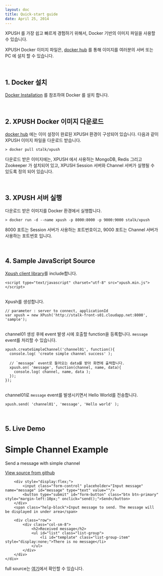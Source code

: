```yaml
---
layout: doc
title: Quick-start guide
date: April 25, 2014
---
```


XPUSH 를 가장 쉽고 빠르게 경험하기 위해서, Docker 기반의 이미지 파일을 사용할 수 있습니다.

XPUSH Docker 이미지 파일은, [docker hub](https://registry.hub.docker.com/u/stalk/xpush/) 를 통해 이미지를 여러분의 서버 또는 PC 에 설치 할 수 있습니다.

<br />

## 1. Docker 설치

[Docker Installation](https://docs.docker.com/installation/#installation) 를 참조하여 Docker 를 설치 합니다.

<br />

## 2. XPUSH Docker 이미지 다운로드

[docker hub](https://registry.hub.docker.com/u/stalk/xpush/) 에는 이미 설정이 완료된 XPUSH 환경이 구성되어 있습니다. 다음과 같이 XPUSH 이미지 파일을 다운로드 받습니다.

	> docker pull stalk/xpush

다운로드 받은 이미지에는, XPUSH 에서 사용하는 MongoDB, Redis 그리고 Zookeeper 가 설치되어 있고, XPUSH Session 서버와 Channel 서버가 실행될 수 있도록 정의 되어 있습니다.

<br />

## 3. XPUSH 서버 실행

다운로드 받은 이미지를 Docker 환경에서 실행합니다.

	> docker run -d --name xpush -p 8000:8000 -p 9000:9000 stalk/xpush

8000 포트는 Session 서버가 사용하는 포트번호이고, 9000 포트는 Channel 서버가 사용하는 포트번호 입니다.

<br />

## 4. Sample JavaScript Source

[Xpush client library](http://xpush.github.io/doc/library/javascript/xpush.js/index.html)를 include합니다.

<pre data-lang="html">
<code class="prettyprint">&lt;script type="text/javascript" charset="utf-8" src="xpush.min.js"&gt;&lt;/script&gt;
</code>
</pre>

Xpush를 생성합니다.

<pre data-lang="js">
<code class="prettyprint">// parameter : server to connect, applicationId
var xpush = new XPush('http://stalk-front-s01.cloudapp.net:8000', 'sample');
</code>
</pre>

channel01 생성 후에 event 발생 시에 호출할 function을 등록합니다.
`message` event를 처리할 수 있습니다.

<pre data-lang="js">
<code class="prettyprint">xpush.createSimpleChannel('channel01', function(){
  console.log( 'create simple channel success' );

  // `message` event로 들어오는 data를 받아 화면에 출력합니다.
  xpush.on( 'message', function(channel, name, data){
    console.log( channel, name, data );
  });
});
</code>
</pre>

channel01로 `message` event를 발생시키면서 Hello World를 전송합니다. 

<pre data-lang="js">
<code class="prettyprint">xpush.send( 'channel01', 'message', 'Hello world' );</code>
</pre>

<br />

## 5. Live Demo

<script src="https://ajax.googleapis.com/ajax/libs/jquery/1.11.1/jquery.min.js"></script>

<!-- xpush -->
<script src="http://xpush.github.io/lib/dist/xpush.js"></script>

<script type="text/javascript">
// Create new xpush
var xpush = new XPush('http://stalk-front-s01.cloudapp.net:8000', 'sample');

$(document).ready( function(){
	// channel01 을 생성합니다.
	xpush.createSimpleChannel('channel01', function(){
		// 생성 후에 success 메시지를 보여줍니다.
		var html =  '<strong>Well done!</strong> Create simple channel success';
		$( "#success" ).html(html);
		$( "#success" ).show();

  		// `message` event로 들어오는 data를 받아 화면에 출력합니다.
		xpush.on( 'message', function(channel, name, data){
			data = decodeURIComponent( data );
			$( "#success" ).html( '<strong>Received success</strong> : ' + data );

			// template을 복사하여 새로운 DOM 객체를 생성합니다..
			var newMessage = $( "#template" ).clone();

			// 새로 만든 DOM 객체를 수정합니다.
			newMessage.attr( "id", "template_"+ Date.now() );
			newMessage.html( data );

			// 새로 만든 DOM 객체를 ul DOM에 추가합니다.
			newMessage.appendTo( "#list" );
			newMessage.show();

			// 새로 생성한 DOM 객체에 class를 추가합니다.
			$( ".list-group-item-success" ).each(function(){
				$(this).removeClass( "list-group-item-success" );
			});
			newMessage.addClass( "list-group-item-success" );
		});
	});
});

var send = function( ){
	var msg = $( "#message" ).val();
	xpush.send( 'channel01', 'message', encodeURIComponent( msg ) );
	$( "#message" ).val('');
};

</script>

<div class="row" style="margin-top:20px;">
	<div class="col-sm-12">
		<div class="jumbotron">
			<h1>Simple Channel Example</h1>
			<p class="lead">Send a message with simple channel</p>
			<p><a href="https://github.com/xpush/lib-xpush-web/blob/master/example/simple.html" class="btn btn-primary btn-lg" role="button">View source from github</a></p>
		</div>
		<div id="success" class="alert alert-success" role="alert" style="display:none">
		</div>

		<div style="display:flex;">
			<input class="form-control" placeholder="Input message" name="message" id="message" type="text" value=""/>
			<button type="submit" id="form-button" class="btn btn-primary" style="margin-left:10px;" onclick="send();">Send</button>
		</div>
		<span class="help-block">Input message to send. The message will be displayed in under area</span>

		<div class="row">
			<div class="col-sm-8">
				<h2>Received message</h2>
				<ul id="list" class="list-group">
					<li id="template" class="list-group-item" style="display:none;">There is no message</li>
				</ul>
			</div>
		</div>
	</div>
</div>

full source는 [여기](https://github.com/xpush/lib-xpush-web/blob/master/example/simple.html)에서 확인할 수 있습니다.

<script type="text/javascript">
	prettyPrint();
</script>
